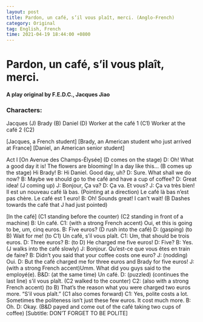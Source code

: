```yaml
---
layout: post
title: Pardon, un café, s’il vous plaît, merci. (Anglo-French)
category: Original
tag: English, French
time: 2021-04-19 18:44:00 +0800
---
```

# Pardon, un café, s’il vous plaît, merci. 
#### A play original by F.E.D.C., Jacques Jiao

### Characters: 
Jacques (J)
Brady (B)
Daniel (D)
Worker at the café 1 (C1)
Worker at the café 2 (C2)

[Jacques, a French student]
[Brady, an American student who just arrived at France]
[Daniel, an American senior student]

Act I
[On Avenue des Champs-Élysée]
(D comes on the stage)
D: Oh! What a good day it is! The flowers are blooming! In a day like this… (B comes up the stage) Hi Brady! 
B: Hi Daniel. Good day, uh?
D: Sure. What shall we do now?
B: Maybe we should go to the café and have a cup of coffee?
D: Great idea!
(J coming up)
J: Bonjour, Ça va?
D: Ça va. Et vous?
J: Ça va très bien! Il est un nouveau café là bas. (Pointing at a direction) Le café là bas n’est pas chère. Le café est 1 euro!
B: Oh! Sounds great! I can’t wait!
(B Dashes towards the café that J had just pointed)

[In the café]
(C1 standing before the counter)
(C2 standing in front of a machine)
B: Un café.
C1: (with a strong French accent) Oui, et this is going to be, um, cinq euros.
B: Five euros?
(D rush into the café)
D: (gasping) (to B) Wait for me! (to C1) Un café, s’il vous plaît.
C1: Um, that should be trois euros.
D: Three euros?
B: (to D) He charged me five euros!
D: Five?
B: Yes.
(J walks into the café slowly)
J: Bonjour. Qu’est-ce que vous êtes en train de faire?
B: Didn’t you said that your coffee costs one euro?
J: (nodding) Oui.
D: But the café charged me for three euros and Brady for five euros!
J: (with a strong French accent)Umm. What did you guys said to the employé(e).
B&D: (at the same time) Un café.
D: (puzzled) (continues the last line) s’il vous plaît. 
(C2 walked to the counter)
C2: (also with a strong French accent) (to B) That’s the reason what you were charged two euros more. “S’il vous plaît.”
(C1 also comes forward)
C1: Yes, polite costs a lot. Sometimes the politeness isn’t just these few euros. It cost much more.
B: Oh.
D: Okay.
(B&D payed and come out of the café taking two cups of coffee)
[Subtitle: DON’T FORGET TO BE POLITE]